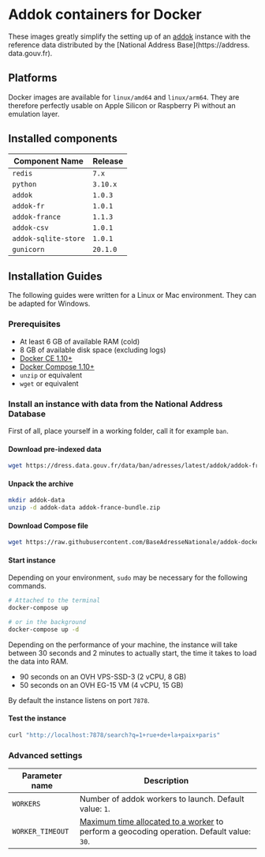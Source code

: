 # Addok containers for Docker

These images greatly simplify the setting up of an [addok](https://github.com/addok/addok) instance with the reference data distributed by
the [National Address Base](https://address. data.gouv.fr).

## Platforms

Docker images are available for `linux/amd64` and `linux/arm64`. They are therefore perfectly usable on Apple Silicon or Raspberry Pi
without an emulation layer.

## Installed components

| Component Name       | Release  |
| -------------------- | -------- |
| `redis`              | `7.x`    |
| `python`             | `3.10.x` |
| `addok`              | `1.0.3`  |
| `addok-fr`           | `1.0.1`  |
| `addok-france`       | `1.1.3`  |
| `addok-csv`          | `1.0.1`  |
| `addok-sqlite-store` | `1.0.1`  |
| `gunicorn`           | `20.1.0` |

## Installation Guides

The following guides were written for a Linux or Mac environment. They can be adapted for Windows.

### Prerequisites

-   At least 6 GB of available RAM (cold)
-   8 GB of available disk space (excluding logs)
-   [Docker CE 1.10+](https://docs.docker.com/engine/installation/)
-   [Docker Compose 1.10+](https://docs.docker.com/compose/install/)
-   `unzip` or equivalent
-   `wget` or equivalent

### Install an instance with data from the National Address Database

First of all, place yourself in a working folder, call it for example `ban`.

#### Download pre-indexed data

```bash
wget https://dress.data.gouv.fr/data/ban/adresses/latest/addok/addok-france-bundle.zip
```

#### Unpack the archive

```bash
mkdir addok-data
unzip -d addok-data addok-france-bundle.zip
```

#### Download Compose file

```bash
wget https://raw.githubusercontent.com/BaseAdresseNationale/addok-docker/master/docker-compose.yml
```

#### Start instance

Depending on your environment, `sudo` may be necessary for the following commands.

```bash
# Attached to the terminal
docker-compose up

# or in the background
docker-compose up -d
```

Depending on the performance of your machine, the instance will take between 30 seconds and 2 minutes to actually start, the time it takes
to load the data into RAM.

-   90 seconds on an OVH VPS-SSD-3 (2 vCPU, 8 GB)
-   50 seconds on an OVH EG-15 VM (4 vCPU, 15 GB)

By default the instance listens on port `7878`.

#### Test the instance

```bash
curl "http://localhost:7878/search?q=1+rue+de+la+paix+paris"
```

### Advanced settings

| Parameter name   | Description                                                                                                                                            |
| ---------------- | ------------------------------------------------------------------------------------------------------------------------------------------------------ |
| `WORKERS`        | Number of addok workers to launch. Default value: `1`.                                                                                                 |
| `WORKER_TIMEOUT` | [Maximum time allocated to a worker](http://docs.gunicorn.org/en/0.17.2/configure.html#timeout) to perform a geocoding operation. Default value: `30`. |
